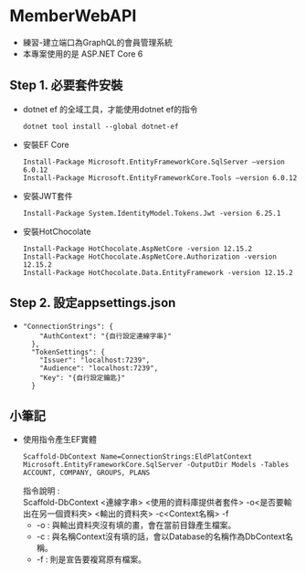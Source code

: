# MemberWebAPI
+ 練習-建立端口為GraphQL的會員管理系統
+ 本專案使用的是 ASP.NET Core 6

## Step 1. 必要套件安裝
+ dotnet ef 的全域工具，才能使用dotnet ef的指令
  ```
  dotnet tool install --global dotnet-ef
  ```
+ 安裝EF Core
  ```
  Install-Package Microsoft.EntityFrameworkCore.SqlServer –version 6.0.12
  Install-Package Microsoft.EntityFrameworkCore.Tools –version 6.0.12
  ```
+ 安裝JWT套件
  ```
  Install-Package System.IdentityModel.Tokens.Jwt -version 6.25.1
  ```
+ 安裝HotChocolate
  ```
  Install-Package HotChocolate.AspNetCore -version 12.15.2
  Install-Package HotChocolate.AspNetCore.Authorization -version 12.15.2
  Install-Package HotChocolate.Data.EntityFramework -version 12.15.2
  ```
## Step 2. 設定appsettings.json
+ ```
  "ConnectionStrings": {
      "AuthContext": "{自行設定連線字串}"
    },
    "TokenSettings": {
      "Issuer": "localhost:7239",
      "Audience": "localhost:7239",
      "Key": "{自行設定鑰匙}"
    }
    ```

## 小筆記 
+ 使用指令產生EF實體
  ```
  Scaffold-DbContext Name=ConnectionStrings:EldPlatContext Microsoft.EntityFrameworkCore.SqlServer -OutputDir Models -Tables ACCOUNT, COMPANY, GROUPS, PLANS 
  ```
  指令說明 : </br>
  Scaffold-DbContext <連線字串> <使用的資料庫提供者套件> -o<是否要輸出在另一個資料夾> <輸出的資料夾> -c<Context名稱> -f
  + -o : 與輸出資料夾沒有填的畫，會在當前目錄產生檔案。
  + -c : 與名稱Context沒有填的話，會以Database的名稱作為DbContext名稱。
  + -f : 則是宣告要複寫原有檔案。